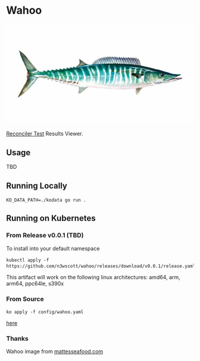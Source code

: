 # Wahoo

![Wahoo Logo](./images/wahoo-logo.png)

[Reconciler Test](https://github.com/knative-sandbox/reconciler-test) Results Viewer.

## Usage

<a name="linkhere"></a>

TBD

## Running Locally

```shell
KO_DATA_PATH=./kodata go run .
```

## Running on Kubernetes

### From Release v0.0.1 (TBD)

To install into your default namespace

```shell
kubectl apply -f https://github.com/n3wscott/wahoo/releases/download/v0.0.1/release.yaml
```

This artifact will work on the following linux architectures: amd64, arm, arm64,
ppc64le, s390x

### From Source

```shell
ko apply -f config/wahoo.yaml
```

[here](#linkhere)

### Thanks

Wahoo image from [mattesseafood.com](http://www.mattesseafood.com/wahoo/)
